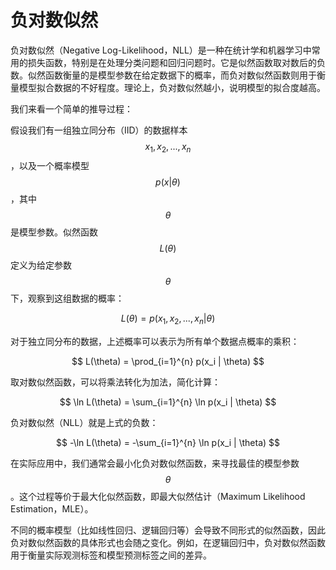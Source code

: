 # 负对数似然

负对数似然（Negative Log-Likelihood，NLL）是一种在统计学和机器学习中常用的损失函数，特别是在处理分类问题和回归问题时。它是似然函数取对数后的负数。似然函数衡量的是模型参数在给定数据下的概率，而负对数似然函数则用于衡量模型拟合数据的不好程度。理论上，负对数似然越小，说明模型的拟合度越高。

我们来看一个简单的推导过程：

假设我们有一组独立同分布（IID）的数据样本 $${x_1, x_2, ..., x_n}$$，以及一个概率模型 $$p(x | \theta)$$，其中 $$\theta$$ 是模型参数。似然函数 $$L(\theta)$$定义为给定参数 $$\theta$$ 下，观察到这组数据的概率：

$$
L(\theta) = p(x_1, x_2, ..., x_n | \theta)
$$

对于独立同分布的数据，上述概率可以表示为所有单个数据点概率的乘积：

$$
L(\theta) = \prod_{i=1}^{n} p(x_i | \theta)
$$

取对数似然函数，可以将乘法转化为加法，简化计算：

$$
\ln L(\theta) = \sum_{i=1}^{n} \ln p(x_i | \theta)
$$

负对数似然（NLL）就是上式的负数：

$$
-\ln L(\theta) = -\sum_{i=1}^{n} \ln p(x_i | \theta)
$$

在实际应用中，我们通常会最小化负对数似然函数，来寻找最佳的模型参数 $$\theta$$。这个过程等价于最大化似然函数，即最大似然估计（Maximum Likelihood Estimation，MLE）。

不同的概率模型（比如线性回归、逻辑回归等）会导致不同形式的似然函数，因此负对数似然函数的具体形式也会随之变化。例如，在逻辑回归中，负对数似然函数用于衡量实际观测标签和模型预测标签之间的差异。
